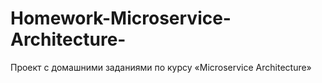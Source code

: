 # Homework-Microservice-Architecture-
Проект с домашними заданиями по курсу «Microservice Architecture»

